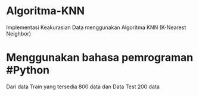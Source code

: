 # Algoritma-KNN

Implementasi Keakurasian Data menggunakan Algoritma KNN (K-Nearest Neighbor)

# Menggunakan bahasa pemrograman #Python

Dari data Train yang tersedia 800 data dan Data Test 200 data
